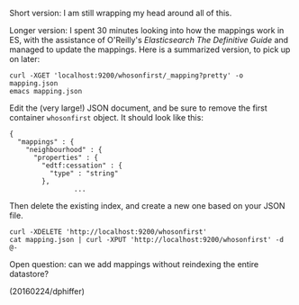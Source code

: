 Short version: I am still wrapping my head around all of this.

Longer version: I spent 30 minutes looking into how the mappings work in ES,
with the assistance of O'Reilly's *Elasticsearch The Definitive Guide* and
managed to update the mappings. Here is a summarized version, to pick up on
later:

```
curl -XGET 'localhost:9200/whosonfirst/_mapping?pretty' -o mapping.json
emacs mapping.json
```

Edit the (very large!) JSON document, and be sure to remove the first container
`whosonfirst` object. It should look like this:

```
{
  "mappings" : {
    "neighbourhood" : {
      "properties" : {
        "edtf:cessation" : {
          "type" : "string"
        },
				...
```

Then delete the existing index, and create a new one based on your JSON file.

```
curl -XDELETE 'http://localhost:9200/whosonfirst'
cat mapping.json | curl -XPUT 'http://localhost:9200/whosonfirst' -d @-
```

Open question: can we add mappings without reindexing the entire datastore?

(20160224/dphiffer)
